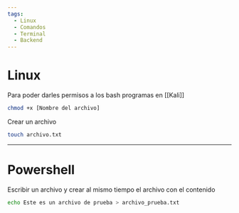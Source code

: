 ```yaml
---
tags:
  - Linux
  - Comandos
  - Terminal
  - Backend
---
```

# Linux

Para poder darles permisos a los bash programas en [[Kali]]
```bash
chmod +x [Nombre del archivo] 
```

Crear un archivo
```bash
touch archivo.txt
```



---
# Powershell

Escribir un archivo y crear al mismo tiempo el archivo con el contenido
```bash
echo Este es un archivo de prueba > archivo_prueba.txt
```

